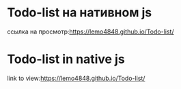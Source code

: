 # Todo-list на нативном js
ссылка на просмотр:https://lemo4848.github.io/Todo-list/

# Todo-list in native js
link to view:https://lemo4848.github.io/Todo-list/
